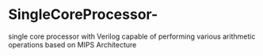 # SingleCoreProcessor-
single core processor with Verilog capable of performing various arithmetic operations based on MIPS Architecture
